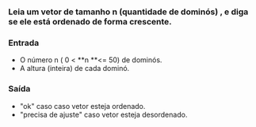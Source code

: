 ### Leia um vetor de tamanho n (quantidade de dominós) , e diga se ele está ordenado de forma crescente.

### Entrada
- O número n ( 0 < **n **<= 50) de dominós.
- A altura (inteira) de cada dominó.
### Saída
- "ok" caso caso vetor esteja ordenado.
- "precisa de ajuste" caso vetor esteja desordenado.